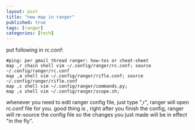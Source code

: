 ```yaml
---
layout: post
title: "new map in ranger"
published: true
tags: [ranger]
categories: [tech]
---
```


put following in rc.conf:

    #ping: per gmail thread ranger: how-tos or cheat-sheet
    map ,r chain shell vim ~/.config/ranger/rc.conf; source ~/.config/ranger/rc.conf
    map ,a shell vim ~/.config/ranger/rifle.conf; source ~/.config/ranger/rifle.conf
    map ,c shell vim ~/.config/ranger/commands.py;
    map ,s shell vim ~/.config/ranger/scope.sh;

whenever you need to edit ranger config file, just type ",r", ranger will open
rc.conf file for you. good thing is , right after you finish the config, ranger
will re-source the config file so the changes you just made will be in effect
"in the fly".
